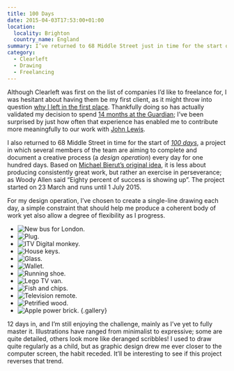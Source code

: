 ```yaml
---
title: 100 Days
date: 2015-04-03T17:53:00+01:00
location:
  locality: Brighton
  country_name: England
summary: I’ve returned to 68 Middle Street just in time for the start of *100 days*, a collaborative project where the aim is to complete a creative process every day for one hundred days.
category:
  - Clearleft
  - Drawing
  - Freelancing
---
```

Although Clearleft was first on the list of companies I’d like to freelance for, I was hesitant about having them be my first client, as it might throw into question [why I left in the first place][1]. Thankfully doing so has actually validated my decision to spend [14 months at the Guardian][2]; I’ve been surprised by just how often that experience has enabled me to contribute more meaningfully to our work with [John Lewis][3].

I also returned to 68 Middle Street in time for the start of *[100 days][4]*, a project in which several members of the team are aiming to complete and document a creative process (a *design operation*) every day for one hundred days. Based on [Michael Bierut’s original idea][5], it is less about producing consistently great work, but rather an exercise in perseverance; as Woody Allen said “Eighty percent of success is showing up”. The project started on 23 March and runs until 1 July 2015.

For my design operation, I’ve chosen to create a single-line drawing each day, a simple constraint that should help me produce a coherent body of work yet also allow a degree of flexibility as I progress.

* ![New bus for London.](1.jpg)
* ![Plug.](2.jpg)
* ![ITV Digital monkey.](3.jpg)
* ![House keys.](4.jpg)
* ![Glass.](5.jpg)
* ![Wallet.](6.jpg)
* ![Running shoe.](7.jpg)
* ![Lego TV van.](8.jpg)
* ![Fish and chips.](9.jpg)
* ![Television remote.](10.jpg)
* ![Petrified wood.](11.jpg)
* ![Apple power brick.](12.jpg)
  {.gallery}

12 days in, and I’m still enjoying the challenge, mainly as I’ve yet to fully master it. Illustrations have ranged from minimalist to expressive; some are quite detailed, others look more like deranged scribbles! I used to draw quite regularly as a child, but as graphic design drew me ever closer to the computer screen, the habit receded. It’ll be interesting to see if this project reverses that trend.

[1]: /2013/10/moving_in_moving_on
[2]: /2015/01/changing_gears
[3]: http://johnlewis.com
[4]: http://clearleft100days.tumblr.com
[5]: http://designobserver.com/feature/five-years-of-100-days/24678
